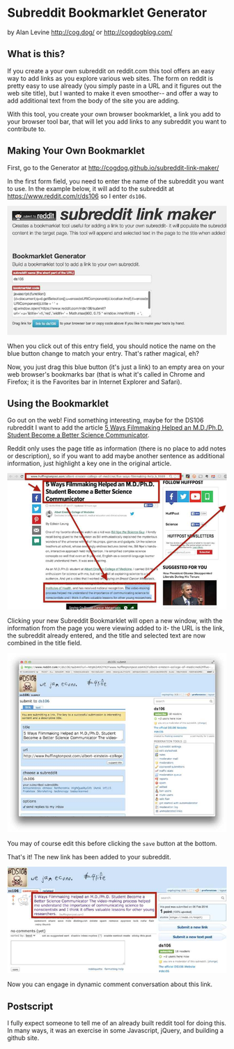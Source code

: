# Subreddit Bookmarklet Generator
by Alan Levine http://cog.dog/ or http://cogdogblog.com/

## What is this?
If you create a your own subreddit on reddit.com this tool offers an easy way to add links as you explore various web sites. The form on reddit is pretty easy to use already (you simply paste in a URL and it figures out the web site title), but I wanted to make it even smoother-- and offer a way to add additional text from the body of the site you are adding.

With this tool, you create your own browser bookmarklet, a link you add to your browser tool bar, that will let you add links to any subreddit you want to contribute to.

## Making Your Own Bookmarklet
First, go to the Generator at http://cogdog.github.io/subreddit-link-maker/

In the first form field, you need to enter the name of the subreddit you want to use. In the example below, it will add to the subreddit at https://www.reddit.com/r/ds106 so I enter `ds106`.

![](assets/images/subreddit-link-maker.jpg "Subreddit Link Maker")

When you click out of this entry field, you should notice the name on the blue button change to match your entry. That's rather magical, eh?

Now, you just drag this blue button (it's just a link) to an empty area on your web browser's bookmarks bar (that is what it's called in Chrome and Firefox; it is the Favorites bar in Internet Explorer and Safari).

## Using the Bookmarklet
Go out on the web! Find something interesting, maybe for the DS106 rubreddit I want to add the article [5 Ways Filmmaking Helped an M.D./Ph.D. Student Become a Better Science Communicator](http://www.huffingtonpost.com/albert-einstein-college-of-medicine/five-ways-filmmaking-help_b_9169618.html). 

Reddit only uses the page title as information (there is no place to add notes or description), so if you want to add maybe another sentence as additional information, just highlight a key one in the original article.

![](assets/images/sr-link-target.jpg "A target page example")

Clicking your new Subreddit Bookmarklet will open a new window, with the information from the page you were viewing added to it- the URL is the link, the subreddit already entered, and the title and selected text are now combined in the title field.

![](assets/images/add-sr-ex.jpg "Reddit form populated with page information")

You may of course edit this before clicking the `save` button at the bottom.

That's it! The new link has been added to your subreddit.

![](assets/images/sr-link-added.jpg "The saved link is added")

Now you can engage in dynamic comment conversation about this link.

## Postscript

I fully expect someone to tell me of an already built reddit tool for doing this. In many ways, it was an exercise in some Javascript, jQuery, and building a github site.




